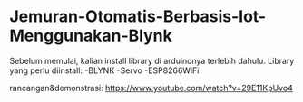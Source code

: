 # Jemuran-Otomatis-Berbasis-Iot-Menggunakan-Blynk
Sebelum memulai, kalian install library di arduinonya terlebih dahulu.
Library yang perlu diinstall:
-BLYNK
-Servo
-ESP8266WiFi

rancangan&demonstrasi:
https://www.youtube.com/watch?v=29E11KpUvo4
